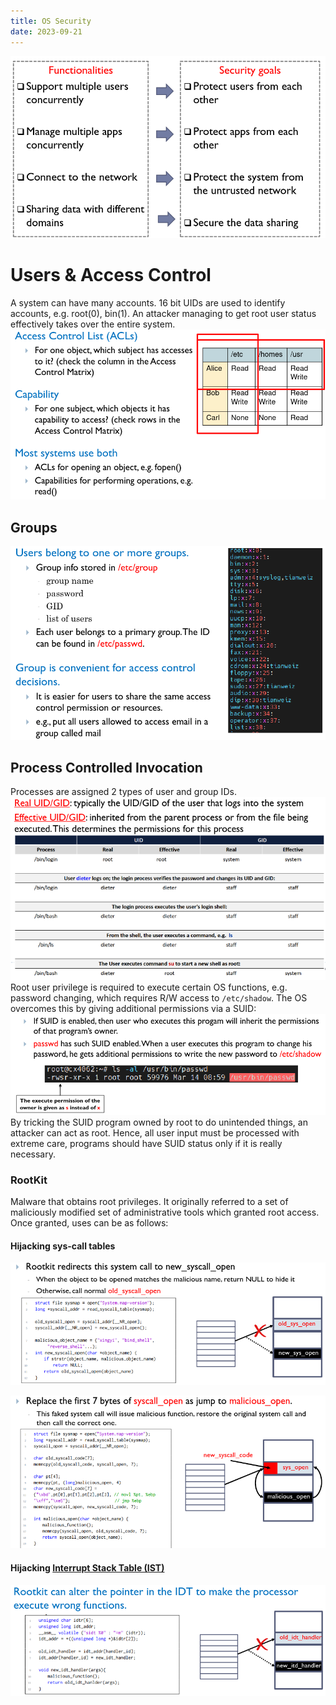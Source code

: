 ```yaml
---
title: OS Security
date: 2023-09-21
---
```

![](Pics/Pasted%20image%2020230921121212.png)
# Users & Access Control
A system can have many accounts. 16 bit UIDs are used to identify accounts, e.g. root(0), bin(1). An attacker managing to get root user status effectively takes over the entire system.
![](Pics/Pasted%20image%2020230921135811.png)
## Groups
![](Pics/Pasted%20image%2020230921135210.png)
## Process  Controlled Invocation
Processes are assigned 2 types of user and group IDs.
![](Pics/Pasted%20image%2020230921140026.png)
Root user privilege is required to execute certain OS functions, e.g. password changing, which requires R/W access to `/etc/shadow`. The OS overcomes this by giving additional permissions via a SUID:
![](Pics/Pasted%20image%2020230921140143.png)
By tricking the SUID program owned by root to do unintended things, an attacker can act as root. Hence, all user input must be processed with extreme care, programs should have SUID status only if it is really necessary.
### RootKit
Malware that obtains root privileges. It originally referred to a set of maliciously modified set of administrative tools which granted root access. Once granted, uses can be as follows:
#### Hijacking sys-call tables
![](Pics/Pasted%20image%2020230921141520.png)

![](Pics/Pasted%20image%2020230921141434.png)
#### Hijacking [Interrupt Stack Table (IST)](Notes/Interrupts.md#Interrupt%20Stack%20Table%20(IST)%20and%20Task%20State%20Segment%20(TSS))
![](Pics/Pasted%20image%2020230921142335.png)